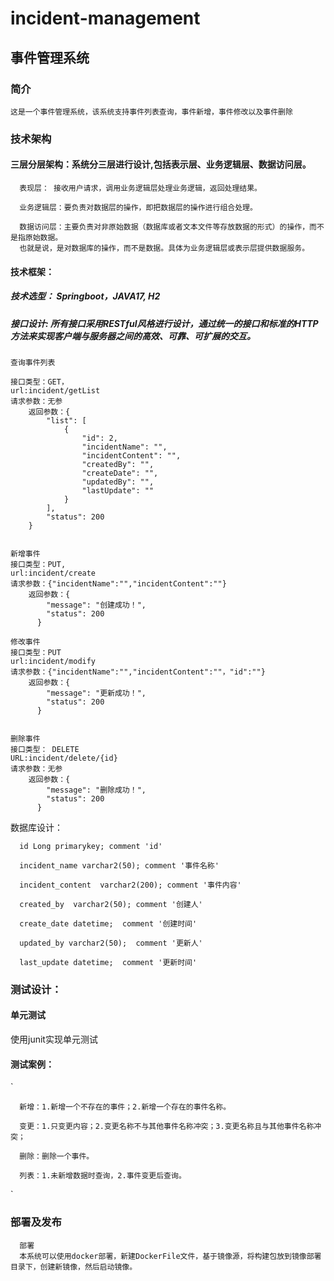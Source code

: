 # incident-management
## 事件管理系统
### 简介
	这是一个事件管理系统，该系统支持事件列表查询，事件新增，事件修改以及事件删除

### 技术架构
####  三层分层架构：系统分三层进行设计,包括表示层、业务逻辑层、数据访问层。
  
	  表现层： 接收用户请求，调用业务逻辑层处理业务逻辑，返回处理结果。
	  
	  业务逻辑层：要负责对数据层的操作，即把数据层的操作进行组合处理。
	  
	  数据访问层：主要负责对非原始数据（数据库或者文本文件等存放数据的形式）的操作，而不是指原始数据。
	  也就是说，是对数据库的操作，而不是数据。具体为业务逻辑层或表示层提供数据服务。

####  技术框架：
#####  技术选型： Springboot，JAVA17, H2
  
#####  接口设计: 所有接口采用RESTful风格进行设计，通过统一的接口和标准的HTTP方法来实现客户端与服务器之间的高效、可靠、可扩展的交互。
  
  
    查询事件列表
	
	接口类型：GET，
	url:incident/getList
	请求参数：无参
        返回参数：{
		    "list": [
		        {
		            "id": 2,
		            "incidentName": "",
		            "incidentContent": "",
		            "createdBy": "",
		            "createDate": "",
		            "updatedBy": "",
		            "lastUpdate": ""
		        }
		    ],
		    "status": 200
		}
	
  
    新增事件
	接口类型：PUT,
	url:incident/create
	请求参数：{"incidentName":"","incidentContent":""}
        返回参数：{
		    "message": "创建成功！",
		    "status": 200
		  }
	
    修改事件
	接口类型：PUT
	url:incident/modify
	请求参数：{"incidentName":"","incidentContent":""，"id":""}
        返回参数：{
		    "message": "更新成功！",
		    "status": 200
		  }
	

    删除事件
	接口类型： DELETE
	URL:incident/delete/{id}
	请求参数：无参
        返回参数：{
		    "message": "删除成功！",
		    "status": 200
		  }
    	
  
  数据库设计：
  
	  id Long primarykey; comment 'id'
	  
	  incident_name varchar2(50); comment '事件名称'
	  
	  incident_content  varchar2(200); comment '事件内容'
	  
	  created_by  varchar2(50); comment '创建人'
	  
	  create_date datetime;  comment '创建时间'
	  
	  updated_by varchar2(50);  comment '更新人'
	  
	  last_update datetime;  comment '更新时间'
  
  
  
###  测试设计：

#### 单元测试
  
  使用junit实现单元测试
  
####  测试案例：
  `
  
	  新增：1.新增一个不存在的事件；2.新增一个存在的事件名称。
	  
	  变更：1.只变更内容；2.变更名称不与其他事件名称冲突；3.变更名称且与其他事件名称冲突；
	  
	  删除：删除一个事件。
	  
	  列表：1.未新增数据时查询，2.事件变更后查询。
  `

### 部署及发布
  
	  部署
	  本系统可以使用docker部署，新建DockerFile文件，基于镜像源，将构建包放到镜像部署目录下，创建新镜像，然后启动镜像。
  
   
  
  

